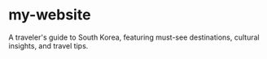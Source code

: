 # my-website
A traveler's guide to South Korea, featuring must-see destinations, cultural insights, and travel tips.

